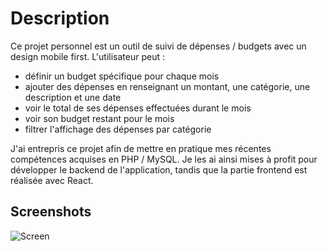 # Description  

Ce projet personnel est un outil de suivi de dépenses / budgets avec un design mobile first. L'utilisateur peut :

- définir un budget spécifique pour chaque mois
- ajouter des dépenses en renseignant un montant, une catégorie, une description et une date
- voir le total de ses dépenses effectuées durant le mois
- voir son budget restant pour le mois
- filtrer l'affichage des dépenses par catégorie

J'ai entrepris ce projet afin de mettre en pratique mes récentes compétences acquises en PHP / MySQL. Je les ai ainsi mises à profit pour développer le backend de l'application, tandis que la partie frontend est réalisée avec React. 

## Screenshots 

![Screen](https://storage.googleapis.com/github-clementbartholome/2023-08-28%2018_00_21-Window.png)


